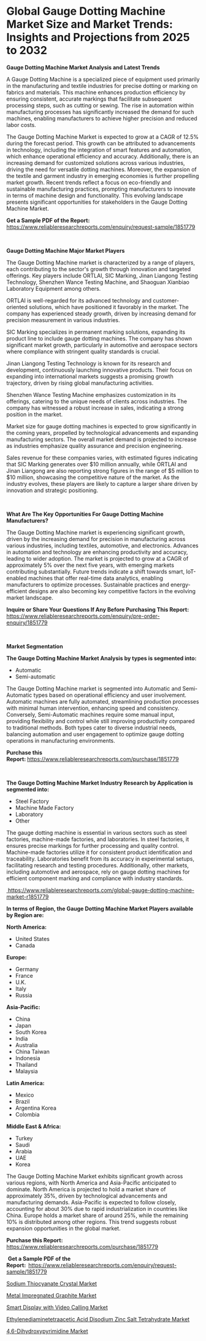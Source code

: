 <p><h1>Global Gauge Dotting Machine Market Size and Market Trends: Insights and Projections from 2025 to 2032</h1></p><p><strong>Gauge Dotting Machine Market Analysis and Latest Trends</strong></p>
<p><p>A Gauge Dotting Machine is a specialized piece of equipment used primarily in the manufacturing and textile industries for precise dotting or marking on fabrics and materials. This machine enhances production efficiency by ensuring consistent, accurate markings that facilitate subsequent processing steps, such as cutting or sewing. The rise in automation within manufacturing processes has significantly increased the demand for such machines, enabling manufacturers to achieve higher precision and reduced labor costs.</p><p>The Gauge Dotting Machine Market is expected to grow at a CAGR of 12.5% during the forecast period. This growth can be attributed to advancements in technology, including the integration of smart features and automation, which enhance operational efficiency and accuracy. Additionally, there is an increasing demand for customized solutions across various industries, driving the need for versatile dotting machines. Moreover, the expansion of the textile and garment industry in emerging economies is further propelling market growth. Recent trends reflect a focus on eco-friendly and sustainable manufacturing practices, prompting manufacturers to innovate in terms of machine design and functionality. This evolving landscape presents significant opportunities for stakeholders in the Gauge Dotting Machine Market.</p></p>
<p><strong>Get a Sample PDF of the Report:&nbsp;</strong> <a href="https://www.reliableresearchreports.com/enquiry/request-sample/1851779?utm_campaign=37&utm_medium=2&utm_source=Github&utm_content=ia&utm_term=26032025&utm_id=gauge-dotting-machine">https://www.reliableresearchreports.com/enquiry/request-sample/1851779</a></p>
<p>&nbsp;</p>
<p><strong>Gauge Dotting Machine Major Market Players</strong></p>
<p><p>The Gauge Dotting Machine market is characterized by a range of players, each contributing to the sector's growth through innovation and targeted offerings. Key players include ORTLAI, SIC Marking, Jinan Liangong Testing Technology, Shenzhen Wance Testing Machine, and Shaoguan Xianbiao Laboratory Equipment among others. </p><p>ORTLAI is well-regarded for its advanced technology and customer-oriented solutions, which have positioned it favorably in the market. The company has experienced steady growth, driven by increasing demand for precision measurement in various industries. </p><p>SIC Marking specializes in permanent marking solutions, expanding its product line to include gauge dotting machines. The company has shown significant market growth, particularly in automotive and aerospace sectors where compliance with stringent quality standards is crucial. </p><p>Jinan Liangong Testing Technology is known for its research and development, continuously launching innovative products. Their focus on expanding into international markets suggests a promising growth trajectory, driven by rising global manufacturing activities.</p><p>Shenzhen Wance Testing Machine emphasizes customization in its offerings, catering to the unique needs of clients across industries. The company has witnessed a robust increase in sales, indicating a strong position in the market.</p><p>Market size for gauge dotting machines is expected to grow significantly in the coming years, propelled by technological advancements and expanding manufacturing sectors. The overall market demand is projected to increase as industries emphasize quality assurance and precision engineering.</p><p>Sales revenue for these companies varies, with estimated figures indicating that SIC Marking generates over $10 million annually, while ORTLAI and Jinan Liangong are also reporting strong figures in the range of $5 million to $10 million, showcasing the competitive nature of the market. As the industry evolves, these players are likely to capture a larger share driven by innovation and strategic positioning.</p></p>
<p>&nbsp;</p>
<p><strong>What Are The Key Opportunities For Gauge Dotting Machine Manufacturers?</strong></p>
<p><p>The Gauge Dotting Machine market is experiencing significant growth, driven by the increasing demand for precision in manufacturing across various industries, including textiles, automotive, and electronics. Advances in automation and technology are enhancing productivity and accuracy, leading to wider adoption. The market is projected to grow at a CAGR of approximately 5% over the next five years, with emerging markets contributing substantially. Future trends indicate a shift towards smart, IoT-enabled machines that offer real-time data analytics, enabling manufacturers to optimize processes. Sustainable practices and energy-efficient designs are also becoming key competitive factors in the evolving market landscape.</p></p>
<p><strong>Inquire or Share Your Questions If Any Before Purchasing This Report:</strong> <a href="https://www.reliableresearchreports.com/enquiry/pre-order-enquiry/1851779?utm_campaign=37&utm_medium=2&utm_source=Github&utm_content=ia&utm_term=26032025&utm_id=gauge-dotting-machine">https://www.reliableresearchreports.com/enquiry/pre-order-enquiry/1851779</a></p>
<p>&nbsp;</p>
<p><strong>Market Segmentation</strong></p>
<p><strong>The Gauge Dotting Machine Market Analysis by types is segmented into:</strong></p>
<p><ul><li>Automatic</li><li>Semi-automatic</li></ul></p>
<p><p>The Gauge Dotting Machine market is segmented into Automatic and Semi-Automatic types based on operational efficiency and user involvement. Automatic machines are fully automated, streamlining production processes with minimal human intervention, enhancing speed and consistency. Conversely, Semi-Automatic machines require some manual input, providing flexibility and control while still improving productivity compared to traditional methods. Both types cater to diverse industrial needs, balancing automation and user engagement to optimize gauge dotting operations in manufacturing environments.</p></p>
<p><strong>Purchase this Report:&nbsp;</strong><a href="https://www.reliableresearchreports.com/purchase/1851779?utm_campaign=37&utm_medium=2&utm_source=Github&utm_content=ia&utm_term=26032025&utm_id=gauge-dotting-machine">https://www.reliableresearchreports.com/purchase/1851779</a></p>
<p>&nbsp;</p>
<p><strong>The Gauge Dotting Machine Market Industry Research by Application is segmented into:</strong></p>
<p><ul><li>Steel Factory</li><li>Machine Made Factory</li><li>Laboratory</li><li>Other</li></ul></p>
<p><p>The gauge dotting machine is essential in various sectors such as steel factories, machine-made factories, and laboratories. In steel factories, it ensures precise markings for further processing and quality control. Machine-made factories utilize it for consistent product identification and traceability. Laboratories benefit from its accuracy in experimental setups, facilitating research and testing procedures. Additionally, other markets, including automotive and aerospace, rely on gauge dotting machines for efficient component marking and compliance with industry standards.</p></p>
<p><a href="https://www.reliableresearchreports.com/global-gauge-dotting-machine-market-r1851779?utm_campaign=37&utm_medium=2&utm_source=Github&utm_content=ia&utm_term=26032025&utm_id=gauge-dotting-machine">&nbsp;https://www.reliableresearchreports.com/global-gauge-dotting-machine-market-r1851779</a></p>
<p><strong>In terms of Region, the Gauge Dotting Machine Market Players available by Region are:</strong></p>
<p>
    <p> <strong> North America: </strong>
        <ul>
            <li>United States</li>
            <li>Canada</li>
        </ul>
        </p> 
    <p> <strong> Europe: </strong>
        <ul>
            <li>Germany</li>
            <li>France</li>
            <li>U.K.</li>
            <li>Italy</li>
            <li>Russia</li>
        </ul>
        </p> 
    <p> <strong> Asia-Pacific: </strong>
        <ul>
            <li>China</li>
            <li>Japan</li>
            <li>South Korea</li>
            <li>India</li>
            <li>Australia</li>
            <li>China Taiwan</li>
            <li>Indonesia</li>
            <li>Thailand</li>
            <li>Malaysia</li>
        </ul>
        </p> 
    <p> <strong> Latin America: </strong>
        <ul>
            <li>Mexico</li>
            <li>Brazil</li>
            <li>Argentina Korea</li>
            <li>Colombia</li>
        </ul>
        </p> 
    <p> <strong> Middle East & Africa: </strong>
        <ul>
            <li>Turkey</li>
            <li>Saudi</li>
            <li>Arabia</li>
            <li>UAE</li>
            <li>Korea</li>
        </ul>
    </p>
    </p>
<p><p>The Gauge Dotting Machine Market exhibits significant growth across various regions, with North America and Asia-Pacific anticipated to dominate. North America is projected to hold a market share of approximately 35%, driven by technological advancements and manufacturing demands. Asia-Pacific is expected to follow closely, accounting for about 30% due to rapid industrialization in countries like China. Europe holds a market share of around 25%, while the remaining 10% is distributed among other regions. This trend suggests robust expansion opportunities in the global market.</p></p>
<p><strong>Purchase this Report: </strong><a href="https://www.reliableresearchreports.com/purchase/1851779?utm_campaign=37&utm_medium=2&utm_source=Github&utm_content=ia&utm_term=26032025&utm_id=gauge-dotting-machine">https://www.reliableresearchreports.com/purchase/1851779</a></p>
<p>&nbsp;<strong>Get a Sample PDF of the Report:&nbsp;&nbsp;</strong><a href="https://www.reliableresearchreports.com/enquiry/request-sample/1851779?utm_campaign=37&utm_medium=2&utm_source=Github&utm_content=ia&utm_term=26032025&utm_id=gauge-dotting-machine">https://www.reliableresearchreports.com/enquiry/request-sample/1851779</a></p>
<p><strong></strong></p>
<p><p><a href="https://github.com/molayrabeta/Market-Research-Report-List-1/blob/main/sodium-thiocyanate-crystal-market.md?utm_campaign=37&utm_medium=2&utm_source=Github&utm_content=ia&utm_term=26032025&utm_id=gauge-dotting-machine">Sodium Thiocyanate Crystal Market</a></p><p><a href="https://github.com/tineamonaya/Market-Research-Report-List-1/blob/main/metal-impregnated-graphite-market.md?utm_campaign=37&utm_medium=2&utm_source=Github&utm_content=ia&utm_term=26032025&utm_id=gauge-dotting-machine">Metal Impregnated Graphite Market</a></p><p><a href="https://github.com/koopalujale2/Market-Research-Report-List-1/blob/main/smart-display-with-video-calling-market.md?utm_campaign=37&utm_medium=2&utm_source=Github&utm_content=ia&utm_term=26032025&utm_id=gauge-dotting-machine">Smart Display with Video Calling Market</a></p><p><a href="https://github.com/rembaentin6f/Market-Research-Report-List-1/blob/main/ethylenediaminetetraacetic-acid-disodium-zinc-salt-tetrahydrate-market.md?utm_campaign=37&utm_medium=2&utm_source=Github&utm_content=ia&utm_term=26032025&utm_id=gauge-dotting-machine">Ethylenediaminetetraacetic Acid Disodium Zinc Salt Tetrahydrate Market</a></p><p><a href="https://github.com/dukawashviro/Market-Research-Report-List-1/blob/main/46-dihydroxypyrimidine-market.md?utm_campaign=37&utm_medium=2&utm_source=Github&utm_content=ia&utm_term=26032025&utm_id=gauge-dotting-machine">4,6-Dihydroxypyrimidine Market</a></p></p>